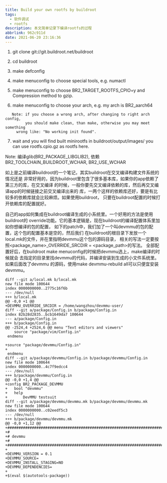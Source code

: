```yaml
---
title: Build your own rootfs by buildroot
tags:
  - 软件调试
  - rootfs
description: 本文简单记录下编译rootfs的过程
abbrlink: 962c911d
date: 2021-06-20 23:16:36
---
```


1. git clone git://git.buildroot.net/buildroot

2. cd buildroot

3. make defconfig

4. make menuconfig to choose special tools, e.g. numactl

5. make menuconfig to choose BR2_TARGET_ROOTFS_CPIO=y and
   Compression method to gzip.

6. make menuconfig to choose your arch, e.g. my arch is BR2_aarch64
```
   Note: if you choose a wrong arch, after changing to right arch config,
         you should make clean, than make, otherwise you may meet something
	 wrong like: "No working init found".
```

7. wait and you will find built minirootfs in buildroot/output/images/
   you can use rootfs.cpio.gz as rootfs here.

Note: 编译glib(BR2_PACKAGE_LIBGLIB2), 依赖BR2_TOOLCHAIN_BUILDROOT_WCHAR, BR2_USE_WCHAR

如上是之前编译buildroot的一个笔记，其实buildroot在交叉编译构建文件系统的情况还是
非常好用的，因为buildroot里包含了很多基本库，如果你的app依赖了第三方的库，在交叉编译
的时候，一般你要先交叉编译依赖的库，然后再交叉编译app的时候链接之前交叉编译出来的
库，一两个这样的依赖库还好，要是有比较多的依赖库就会比较麻烦。如果使用buildroot，
只要在buildroot配置的时候打开依赖库的配置就好。

自己的app如何集成在buildroot编译生成的小系统里。一个好用的方法是使用buildroot的
override功能。它的基本逻辑是，现在buildroot的编译配置体系里加如你想编译的包的配置，
如下的patch中，我们加了一个叫devmmu的包的配置，这个包的配置基本是空的，然后我们
在buildroot的根目录下发放一个local.mk的文件，并在里指明devmmu这个包的源码目录，
相关的写法一定要按照<package_name>_OVERRIDE_SRCDIR = <package_path>的写法。
全部配置好后，在buildroot make menuconfig的时候把devmmu选上，make编译的时候就会
去指定的目录里找devmmu的代码，并编译安装到生成的小文件系统里。如果后面改了devmmu
的源码，使用make devmmu-rebuild all可以只便宜安装devmmu。
```
diff --git a/local.mk b/local.mk
new file mode 100644
index 0000000000..2775c16f6b
--- /dev/null
+++ b/local.mk
@@ -0,0 +1 @@
+DEVMMU_OVERRIDE_SRCDIR = /home/wangzhou/devmmu-user/
diff --git a/package/Config.in b/package/Config.in
index 82b28d2835..bcb1649da7 100644
--- a/package/Config.in
+++ b/package/Config.in
@@ -2524,4 +2524,6 @@ menu "Text editors and viewers"
 	source "package/vim/Config.in"
 endmenu
 
+source "package/devmmu/Config.in"
+
 endmenu
diff --git a/package/devmmu/Config.in b/package/devmmu/Config.in
new file mode 100644
index 0000000000..4c7f9edcc4
--- /dev/null
+++ b/package/devmmu/Config.in
@@ -0,0 +1,4 @@
+config BR2_PACKAGE_DEVMMU
+	bool "devmmu"
+	help
+		DevMMU testsuit
diff --git a/package/devmmu/devmmu.mk b/package/devmmu/devmmu.mk
new file mode 100644
index 0000000000..c02eedf5c3
--- /dev/null
+++ b/package/devmmu/devmmu.mk
@@ -0,0 +1,12 @@
+################################################################################
+#
+# devmmu
+#
+################################################################################
+
+DEVMMU_VERSION = 0.1
+DEVMMU_SOURCE=
+DEVMMU_INSTALL_STAGING=NO
+DEVMMU_DEPENDENCIES=
+
+$(eval $(autotools-package))
```
